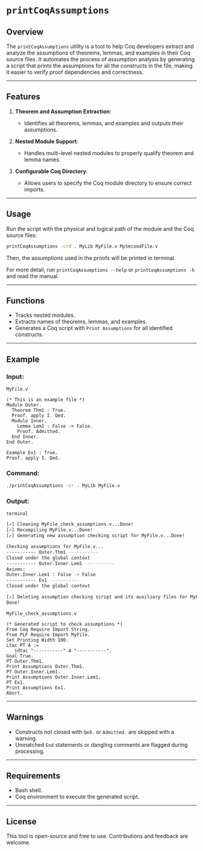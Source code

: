 
# `printCoqAssumptions`

## Overview

The `printCoqAssumptions` utility is a tool to help Coq developers extract and analyze the assumptions of theorems, lemmas, and examples in their Coq source files. It automates the process of assumption analysis by generating a script that prints the assumptions for all the constructs in the file, making it easier to verify proof dependencies and correctness.

---

## Features
1. **Theorem and Assumption Extraction**:
   - Identifies all theorems, lemmas, and examples and outputs their assumptions.

2. **Nested Module Support**:
   - Handles multi-level nested modules to properly qualify theorem and lemma names.

3. **Configurable Coq Directory**:
   - Allows users to specify the Coq module directory to ensure correct imports.

---

## Usage

Run the script with the physical and logical path of the module and the Coq source files:

```bash
printCoqAssumptions -crd . MyLib MyFile.v MySecondFile.v
```
Then, the assumptions used in the proofs will be printed in terminal.

For more detail, run `printCoqAssumptions --help` or `printCoqAssumptions -h` and read the manual.

---

## Functions
- Tracks nested modules.
- Extracts names of theorems, lemmas, and examples.
- Generates a Coq script with `Print Assumptions` for all identified constructs.

---

## Example

### Input:
`MyFile.v`
```coq
(* This is an example file *)
Module Outer.
  Theorem Thm1 : True.
  Proof. apply I. Qed.
  Module Inner.
    Lemma Lem1 : False -> False.
    Proof. Admitted.
  End Inner.
End Outer.

Example Ex1 : True.
Proof. apply I. Qed.
```

### Command:
```bash
./printCoqAssumptions -cr . MyLib MyFile.v
```

### Output:
`terminal`
```bash
[✓] Cleaning MyFile_check_assumptions.v...Done!
[✓] Recompiling MyFile.v...Done!
[✓] Generating new assumption checking script for MyFile.v...Done!

Checking assumptions for MyFile.v...
----------- Outer.Thm1 -----------
Closed under the global context
----------- Outer.Inner.Lem1 -----------
Axioms:
Outer.Inner.Lem1 : False -> False
----------- Ex1 -----------
Closed under the global context

[✓] Deleting assumption checking script and its auxiliary files for MyFile.v...Done!
Done!
```

`MyFile_check_assumptions.v`
```coq
(* Generated script to check assumptions *)
From Coq Require Import String.
From PLF Require Import MyFile.
Set Printing Width 100.
Ltac PT A :=
   idtac "-----------" A "-----------".
Goal True.
PT Outer.Thm1.
Print Assumptions Outer.Thm1.
PT Outer.Inner.Lem1.
Print Assumptions Outer.Inner.Lem1.
PT Ex1.
Print Assumptions Ex1.
Abort.
```

---

## Warnings

- Constructs not closed with `Qed.` or `Admitted.` are skipped with a warning.
- Unmatched `End` statements or dangling comments are flagged during processing.

---

## Requirements

- Bash shell.
- Coq environment to execute the generated script.

---

## License

This tool is open-source and free to use. Contributions and feedback are welcome.
